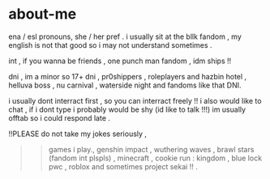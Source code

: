 # about-me

ena / esl pronouns, she / her pref . i usually sit at the bllk fandom , my english is not that good so i may not understand sometimes .


int , if you wanna be friends , one punch man fandom , idm ships !!


dni , im a minor so 17+ dni , pr0shippers , roleplayers and hazbin hotel , helluva boss , nu carnival , waterside night and fandoms like that DNI.


i usually dont interract first , so you can interract freely !! 
i also would like to chat , if i dont type i probably would be shy (id like to talk !!!)
im usually offtab so i could respond late .

!!PLEASE do not take my jokes seriously ,

>>games i play., genshin impact , wuthering waves , brawl stars (fandom int plspls) , minecraft , cookie run : kingdom , blue lock pwc , roblox and sometimes project sekai !! .
